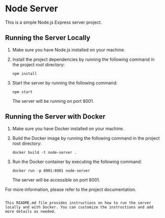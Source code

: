 # Node Server

This is a simple Node.js Express server project.

## Running the Server Locally

1. Make sure you have Node.js installed on your machine.

2. Install the project dependencies by running the following command in the project root directory:

   ```shell
   npm install
   ```

3. Start the server by running the following command:

   ```shell
   npm start
   ```

   The server will be running on port 8001.

## Running the Server with Docker

1. Make sure you have Docker installed on your machine.

2. Build the Docker image by running the following command in the project root directory:

   ```shell
   docker build -t node-server .
   ```

3. Run the Docker container by executing the following command:

   ```shell
   docker run -p 8001:8001 node-server
   ```

   The server will be accessible on port 8001.

For more information, please refer to the project documentation.
```

This README.md file provides instructions on how to run the server locally and with Docker. You can customize the instructions and add more details as needed.